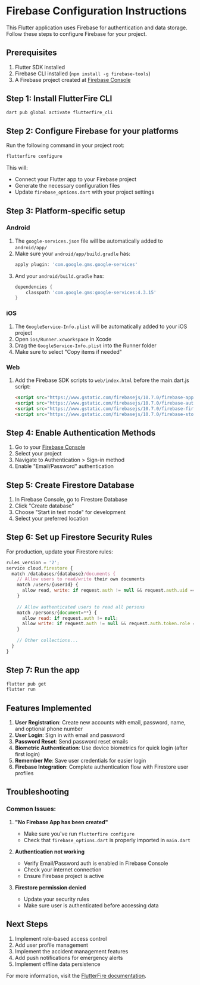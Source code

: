 # Firebase Configuration Instructions

This Flutter application uses Firebase for authentication and data storage. Follow these steps to configure Firebase for your project.

## Prerequisites

1. Flutter SDK installed
2. Firebase CLI installed (`npm install -g firebase-tools`)
3. A Firebase project created at [Firebase Console](https://console.firebase.google.com)

## Step 1: Install FlutterFire CLI

```bash
dart pub global activate flutterfire_cli
```

## Step 2: Configure Firebase for your platforms

Run the following command in your project root:

```bash
flutterfire configure
```

This will:
- Connect your Flutter app to your Firebase project
- Generate the necessary configuration files
- Update `firebase_options.dart` with your project settings

## Step 3: Platform-specific setup

### Android
1. The `google-services.json` file will be automatically added to `android/app/`
2. Make sure your `android/app/build.gradle` has:
   ```gradle
   apply plugin: 'com.google.gms.google-services'
   ```
3. And your `android/build.gradle` has:
   ```gradle
   dependencies {
       classpath 'com.google.gms:google-services:4.3.15'
   }
   ```

### iOS
1. The `GoogleService-Info.plist` will be automatically added to your iOS project
2. Open `ios/Runner.xcworkspace` in Xcode
3. Drag the `GoogleService-Info.plist` into the Runner folder
4. Make sure to select "Copy items if needed"

### Web
1. Add the Firebase SDK scripts to `web/index.html` before the main.dart.js script:
   ```html
   <script src="https://www.gstatic.com/firebasejs/10.7.0/firebase-app-compat.js"></script>
   <script src="https://www.gstatic.com/firebasejs/10.7.0/firebase-auth-compat.js"></script>
   <script src="https://www.gstatic.com/firebasejs/10.7.0/firebase-firestore-compat.js"></script>
   <script src="https://www.gstatic.com/firebasejs/10.7.0/firebase-storage-compat.js"></script>
   ```

## Step 4: Enable Authentication Methods

1. Go to your [Firebase Console](https://console.firebase.google.com)
2. Select your project
3. Navigate to Authentication > Sign-in method
4. Enable "Email/Password" authentication

## Step 5: Create Firestore Database

1. In Firebase Console, go to Firestore Database
2. Click "Create database"
3. Choose "Start in test mode" for development
4. Select your preferred location

## Step 6: Set up Firestore Security Rules

For production, update your Firestore rules:

```javascript
rules_version = '2';
service cloud.firestore {
  match /databases/{database}/documents {
    // Allow users to read/write their own documents
    match /users/{userId} {
      allow read, write: if request.auth != null && request.auth.uid == userId;
    }
    
    // Allow authenticated users to read all persons
    match /persons/{document=**} {
      allow read: if request.auth != null;
      allow write: if request.auth != null && request.auth.token.role == 'admin';
    }
    
    // Other collections...
  }
}
```

## Step 7: Run the app

```bash
flutter pub get
flutter run
```

## Features Implemented

1. **User Registration**: Create new accounts with email, password, name, and optional phone number
2. **User Login**: Sign in with email and password
3. **Password Reset**: Send password reset emails
4. **Biometric Authentication**: Use device biometrics for quick login (after first login)
5. **Remember Me**: Save user credentials for easier login
6. **Firebase Integration**: Complete authentication flow with Firestore user profiles

## Troubleshooting

### Common Issues:

1. **"No Firebase App has been created"**
   - Make sure you've run `flutterfire configure`
   - Check that `firebase_options.dart` is properly imported in `main.dart`

2. **Authentication not working**
   - Verify Email/Password auth is enabled in Firebase Console
   - Check your internet connection
   - Ensure Firebase project is active

3. **Firestore permission denied**
   - Update your security rules
   - Make sure user is authenticated before accessing data

## Next Steps

1. Implement role-based access control
2. Add user profile management
3. Implement the accident management features
4. Add push notifications for emergency alerts
5. Implement offline data persistence

For more information, visit the [FlutterFire documentation](https://firebase.flutter.dev/).
